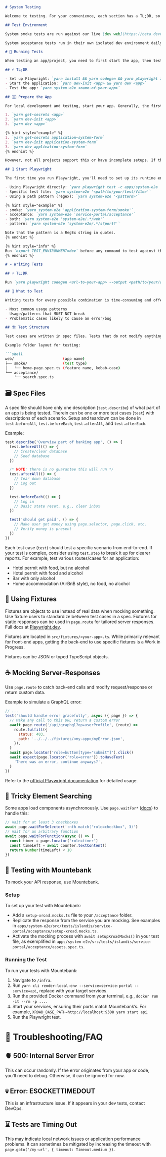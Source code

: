 ```markdown
# System Testing

Welcome to testing. For your convenience, each section has a TL;DR, so you can quickly get started.

## Test Environment

System smoke tests are run against our live [dev web](https://beta.dev01.devland.is/) on every commit to `main`. This means changes on the dev web will be reflected in the system tests. For example, if you change a user's preferred locale, your test will break if it's not language-agnostic. To address this, we have implemented `disablers.disable*` and `urls.icelandicAndNoPopup`. We plan to phase these out for mocking with Mountebank and test servers.

System acceptance tests run in their own isolated dev environment daily. We haven't yet implemented running these tests regularly, and they require a manual start for now.

# 🏃 Running Tests

When testing an app/project, you need to first start the app, then test it with Playwright.

## ⚡ TL;DR

- Set up Playwright: `yarn install && yarn codegen && yarn playwright install`
- Start the application: `yarn dev-init <app> && yarn dev <app>`
- Test the app: `yarn system-e2e <name-of-your-app>`

## 👨‍🍳 Prepare the App

For local development and testing, start your app. Generally, the first-time setup and running are simply:

1. `yarn get-secrets <app>`
2. `yarn dev-init <app>`
3. `yarn dev <app>`

{% hint style="example" %}
1. `yarn get-secrets application-system-form`
2. `yarn dev-init application-system-form`
3. `yarn dev application-system-form`
{% endhint %}

However, not all projects support this or have incomplete setups. If this fails, check its `README.md` and follow the instructions. If that fails, contact the QA team to remedy the documentation and improve the initial setup.

## 🤖 Start Playwright

The first time you run Playwright, you'll need to set up its runtime environment with `yarn playwright install`. Then, you can list tests with the `--list` flag or run tests in various ways:

- Using Playwright directly: `yarn playwright test -c apps/system-e2e '<name-of-your-app>/.*/<smoke|acceptance>'`
- Specific test file: `yarn system-e2e '<path/to/your/test/file>'`
- Using a path pattern (regex): `yarn system-e2e '<pattern>'`

{% hint style="example" %}
- smoke: `yarn system-e2e 'application-system-form/smoke'`
- acceptance: `yarn system-e2e 'service-portal/acceptance'`
- both: `yarn system-e2e 'system-e2e/.*/web'`
- pattern: `yarn system-e2e 'system-e2e/.*/s?port?'`

Note that the pattern is a RegEx string in quotes.
{% endhint %}

{% hint style="info" %}
Run `export TEST_ENVIRONMENT=dev` before any command to test against the live [dev web](https://beta.dev01.devland.is/). Note that you'll need Cognito username/password credentials (ask DevOps for access). Valid values are `local` (default), `dev`, `staging`, and `prod` to test the respective environment.
{% endhint %}

# ✍️ Writing Tests

## ⚡ TL;DR

Run `yarn playwright codegen <url-to-your-app> --output <path/to/your/app/spec.ts>` and modify the output. Selectors need special attention; they should be transformed to use roles or `data-testid` attributes for stability (see below for how to).

## 🤔 What to Test

Writing tests for every possible combination is time-consuming and offers diminishing value beyond the most common scenarios. Focus on tests for:

- Most common usage patterns
- Usage/patterns that MUST NOT break
- Problematic cases likely to cause an error/bug

## 🏗️ Test Structure

Test cases are written in spec files. Tests that do not modify anything (e.g., _create_ an application, _change_ the user's name, etc.), and verify basic functionality are called **smoke tests**. Tests that are more detailed and/or make any changes are called **acceptance tests**. Test cases are organized by app, test type (smoke/acceptance), and feature.

Example folder layout for testing:

```shell
web/                      (app name)
├── smoke/                (test type)
│   └── home-page.spec.ts (feature name, kebab-case)
└── acceptance/
    └── search.spec.ts
```

## 🗃️ Spec Files

A spec file should have only one description (`test.describe`) of what part of an app is being tested. Therein can be one or more test cases (`test`) with descriptions of each scenario. Setup and teardown can be done in `test.beforeAll`, `test.beforeEach`, `test.afterAll`, and `test.afterEach`. 

Example:

```javascript
test.describe('Overview part of banking app', () => {
  test.beforeAll(() => {
    // Create/clear database
    // Seed database
  })

  /* NOTE: there is no guarantee this will run */
  test.afterAll(() => {
    // Tear down database
    // Log out
  })

  test.beforeEach(() => {
    // Log in
    // Basic state reset, e.g., clear inbox
  })

  test('should get paid', () => {
    // Make user get money using page.selector, page.click, etc.
    // Verify money is present
  })
})
```

Each test case (`test`) should test a specific scenario from end-to-end. If your test is complex, consider using `test.step` to break it up for clearer reports. For example, test various routes/cases for an application:

- Hotel permit with food, but no alcohol
- Hotel permit with food and alcohol
- Bar with only alcohol
- Home accommodation (AirBnB style), no food, no alcohol

## 🧰 Using Fixtures

Fixtures are objects to use instead of real data when mocking something. Use fixture users to standardize between test cases in a spec. Fixtures for static responses can be used in `page.route` for tailored server responses. Full docs at [Playwright.dev](https://playwright.dev/docs/test-fixtures).

Fixtures are located in `src/fixtures/<your-app>.ts`. While primarily relevant for front-end apps, getting the back-end to use specific fixtures is a Work in Progress.

Fixtures can be JSON or typed TypeScript objects.

## ☕ Mocking Server-Responses

Use `page.route` to catch back-end calls and modify request/response or return custom data.

Example to simulate a GraphQL error:

```javascript
// ...
test('should handle error gracefully', async ({ page }) => {
  // Make any call to this URL return a custom error
  await page.route('/api/graphql?op=userProfile', (route) =>
    route.fulfill({
      status: 403,
      path: '../../../fixtures/<my-app>/myError.json',
    }),
  )
  await page.locator('role=button[type="submit"]').click()
  await expect(page.locator('role=error')).toHaveText(
    'There was an error, continue anyways?',
  )
})
```

Refer to the [official Playwright documentation](https://playwright.dev/docs/api/class-route#route-fulfill) for detailed usage.

## 😬 Tricky Element Searching

Some apps load components asynchronously. Use `page.waitFor*` ([docs](https://playwright.dev/docs/api/class-page#page-wait-for-event)) to handle this:

```javascript
// Wait for at least 3 checkboxes
await page.waitForSelector(':nth-match("role=checkbox", 3)')
// Wait for an arbitrary function
await page.waitForFunction(async () => {
  const timer = page.locator('role=timer')
  const timeLeft = await counter.textContent()
  return Number(timeLeft) < 10
})
```

## 🎩 Testing with Mountebank

To mock your API response, use Mountebank.

### Setup

To set up your test with Mountebank:

- Add a `setup-xroad.mocks.ts` file to your `/acceptance` folder.
- Replicate the response from the service you are mocking. See examples in `apps/system-e2e/src/tests/islandis/service-portal/acceptance/setup-xroad.mocks.ts`.
- Activate the mocking process with `await setupXroadMocks()` in your test file, as exemplified in `apps/system-e2e/src/tests/islandis/service-portal/acceptance/assets.spec.ts`.

### Running the Test

To run your tests with Mountebank:

1. Navigate to `/infra`.
2. Run `yarn cli render-local-env --service=service-portal --service=api`, replace with your target services.
3. Run the provided Docker command from your terminal, e.g., `docker run -it --rm -p ...`.
4. Start your services, ensuring their ports match Mountebank’s. For example, `XROAD_BASE_PATH=http://localhost:9388 yarn start api`.
5. Run the Playwright test.

# 🙋 Troubleshooting/FAQ

## 🫀 500: Internal Server Error

This can occur randomly. If the error originates from your app or code, you'll need to debug. Otherwise, it can be ignored for now.

## 💀 Error: ESOCKETTIMEDOUT

This is an infrastructure issue. If it appears in your dev tests, contact DevOps.

## ⌛ Tests are Timing Out

This may indicate local network issues or application performance problems. It can sometimes be mitigated by increasing the timeout with `page.goto('/my-url', { timeout: Timeout.medium })`.
```